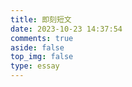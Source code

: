 ```yaml
---
title: 即刻短文
date: 2023-10-23 14:37:54
comments: true
aside: false
top_img: false
type: essay
---
```

